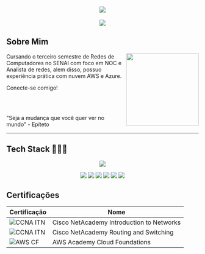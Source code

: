 <h1 align="center">
<img src="https://capsule-render.vercel.app/api?type=waving&height=300&color=00aaff&text=Luis%20Deodato&section=header&reversal=false&textBg=false&animation=fadeIn">
</h1>  

<p align="center">
  <img src="https://readme-typing-svg.herokuapp.com?font=Fira+Code&pause=1000&color=00AAFF&center=true&vCenter=true&width=435&lines=network+analist+%7C+NOC">
</p>  

## Sobre Mim

<img align="right" height="190" src="https://cdn.pixabay.com/animation/2024/05/16/21/45/21-45-34-3_512.gif">

Cursando o terceiro semestre de Redes de Computadores no SENAI com foco em NOC e Analista de redes, alem disso, possuo experiência prática com nuvem AWS e Azure.

Conecte-se comigo!  

<br><br>

"Seja a mudança que você quer ver no mundo" - Epíteto


----

## Tech Stack 👨🏼‍💻
<p align="center">
  <img src="https://skillicons.dev/icons?i=aws,azure,linux,windows,debian,nginx,grafana,debian"> 
</p>
<p align="center">
<img src="https://img.shields.io/badge/ChatGPT-74aa9c?logo=openai&logoColor=white,">
<img src="https://img.shields.io/badge/Google%20Drive-4285F4?logo=googledrive&logoColor=fff">
<img src="https://img.shields.io/badge/Trello-0052CC?logo=trello&logoColor=fff">
<img src="https://img.shields.io/badge/Udemy-A435F0?logo=udemy&logoColor=fff">
<img src="https://img.shields.io/badge/Zoom-2D8CFF?logo=zoom&logoColor=white">
<img src="https://img.shields.io/badge/_-PFsense-ta?style=flat&logo=pfsense&logoColor=FFFFFF&color=%23212121">
</p>


## Certificações

| Certificação | Nome |
| --- | --- |
| ![CCNA ITN](https://img.shields.io/badge/CISCO_Introduction_To_Networks-t?style=flat&logo=cisco&logoColor=ffffff&color=%231BA0D7) | Cisco NetAcademy Introduction to Networks |
| ![CCNA ITN](https://img.shields.io/badge/_-CISCO_NetAcademy_Routing_and_Switching-t?style=flat&logo=Cisco&logoColor=FFFFFF&color=%231BA0D7) | Cisco NetAcademy Routing and Switching |
| ![AWS CF](https://img.shields.io/badge/_-AWS_Academy_Cloud_Foundations-t?style=flat&logo=amazonwebservices&logoColor=ffffff&color=%23FF9900) | AWS Academy Cloud Foundations |
